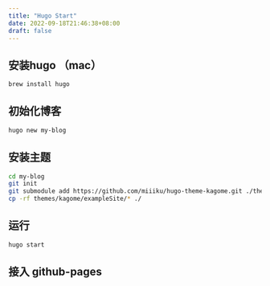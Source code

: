 ```yaml
---
title: "Hugo Start"
date: 2022-09-18T21:46:38+08:00
draft: false
---
```


## 安装hugo （mac）

```bash
brew install hugo
```
## 初始化博客
```bash
hugo new my-blog
```

## 安装主题
```bash
cd my-blog
git init
git submodule add https://github.com/miiiku/hugo-theme-kagome.git ./themes/kagome
cp -rf themes/kagome/exampleSite/* ./

```

## 运行
```bash
hugo start
```

## 接入 github-pages
